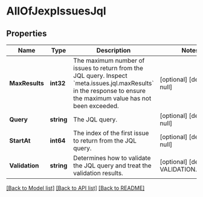 # AllOfJexpIssuesJql

## Properties
Name | Type | Description | Notes
------------ | ------------- | ------------- | -------------
**MaxResults** | **int32** | The maximum number of issues to return from the JQL query. Inspect &#x60;meta.issues.jql.maxResults&#x60; in the response to ensure the maximum value has not been exceeded. | [optional] [default to null]
**Query** | **string** | The JQL query. | [optional] [default to null]
**StartAt** | **int64** | The index of the first issue to return from the JQL query. | [optional] [default to null]
**Validation** | **string** | Determines how to validate the JQL query and treat the validation results. | [optional] [default to VALIDATION.STRICT]

[[Back to Model list]](../README.md#documentation-for-models) [[Back to API list]](../README.md#documentation-for-api-endpoints) [[Back to README]](../README.md)

